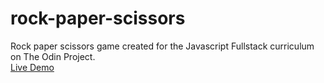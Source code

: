# rock-paper-scissors
Rock paper scissors game created for the Javascript Fullstack curriculum on The Odin Project.\
[Live Demo](https://mostafaeg1.github.io/rock-paper-scissors/)
